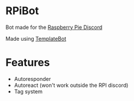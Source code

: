 # RPiBot
Bot made for the [Raspberry Pie Discord](https://discord.gg/rEB3djzMmb)

Made using [TemplateBot](https://github.com/R2Boyo25/TemplateBot)

# Features
- Autoresponder
- Autoreact (won't work outside the RPI discord)
- Tag system